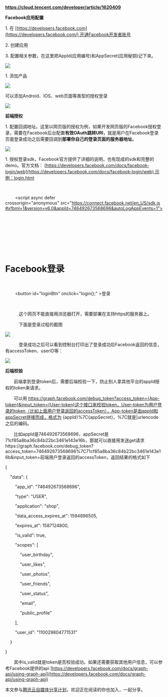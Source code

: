 **https://cloud.tencent.com/developer/article/1620409**

**Facebook应用配置**

1. 在 [https://developers.facebook.com](https://developers.facebook.com/) 开通Facebook开发者账号

2. 创建应用

3. 配置相关参数，在这里把AppId(应用编号)和AppSecret(应用秘钥)记下来。

![](file:///C:\Users\zzqss\AppData\Local\Temp\ksohtml8680\wps148.png)

1. 添加产品

![](file:///C:\Users\zzqss\AppData\Local\Temp\ksohtml8680\wps149.png)

可以添加Android、IOS、web页面等类型的授权登录

![](file:///C:\Users\zzqss\AppData\Local\Temp\ksohtml8680\wps150.png)

**前端授权**

1. 配置回调地址。这里以网页版的授权为例，如果开发网页版的Facebook授权登录，需要在Facebook后台配置**有效OAuth跳转URI**，就是用户在Facebook登录页面登录成功之后需要回调到**部署你自己的登录页面的服务器地址**。

![](file:///C:\Users\zzqss\AppData\Local\Temp\ksohtml8680\wps151.png)

1. 授权登录sdk，Facebook官方提供了详细的说明，也有现成的sdk和完整的demo。官方文档： [https://developers.facebook.com/docs/facebook-login/web](https://developers.facebook.com/docs/facebook-login/web) 示例：login.html

<html>

    <head>

        <script async defer crossorigin="anonymous" src="https://connect.facebook.net/en_US/sdk.js#xfbml=1&version=v6.0&appId=746492673568696&autoLogAppEvents=1"></script>

        <script>

            function login() {

                FB.login(function(response){

                    console.log(response);

                });

            }

        </script>

    </head>

    <body>

        <h1>Facebook登录</h1>

        <!-- 自定义登录按钮 -->

        <button id="loginBtn" onclick="login();" >登录</button> 

    </body>

</html>

           这个网页不能直接用浏览器打开，需要部署在支持https的服务器上。

           下面是登录过程的截图

![](file:///C:\Users\zzqss\AppData\Local\Temp\ksohtml8680\wps152.png)

           登录成功之后可以看到控制台打印出了登录成功后Facebook返回的信息，有accessToken、userID等：

![](file:///C:\Users\zzqss\AppData\Local\Temp\ksohtml8680\wps153.png)

**后端校验**

       前端拿到登录token后，需要后端校验一下，防止别人拿其他平台的appId授权的token来请求。

       可以用 https://graph.facebook.com/debug_token?access_token={App-token}&input_token={User-token}这个接口来校验token，User-token为用户登录的token（比如上面用户登录返回的accessToken），App-token是由appId和appSecret拼接而成，格式为 {appId}%7C{appSecret}，%7C就是|urlencode之后的编码。

       比如appId是746492673568696，appSecret是71cf85a8ba36c84b22bc3461e143e16b，那就可以直接用发送get请求https://graph.facebook.com/debug_token?access_token=746492673568696%7C71cf85a8ba36c84b22bc3461e143e16b&input_token=前端用户登录返回的accessToken，返回结果的格式如下

{

    "data": {

        "app_id": "746492673568696",

        "type": "USER",

        "application": "shop",

        "data_access_expires_at": 1594896505,

        "expires_at": 1587124800,

        "is_valid": true,

        "scopes": [

            "user_birthday",

            "user_likes",

            "user_photos",

            "user_friends",

            "user_status",

            "email",

            "public_profile"

        ],

        "user_id": "110029804771531"

    }

}

       其中is_valid就是token是否校验成功。如果还需要获取其他用户信息，可以参考Facebook提供的api [https://developers.facebook.com/docs/graph-api/using-graph-api](https://developers.facebook.com/docs/graph-api/using-graph-api)

本文参与[腾讯云自媒体分享计划](https://cloud.tencent.com/developer/support-plan)，欢迎正在阅读的你也加入，一起分享。